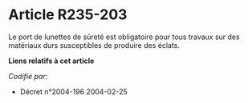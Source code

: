 # Article R235-203

Le port de lunettes de sûreté est obligatoire pour tous travaux sur des matériaux durs susceptibles de produire des éclats.

**Liens relatifs à cet article**

_Codifié par_:

  - Décret n°2004-196 2004-02-25
